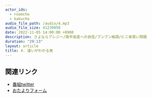 ```yaml
---
actor_ids:
  - roomcho
  - kakucho
audio_file_path: /audio/4.mp3
audio_file_size: 41239950
date: 2022-11-05 14:00:00 +0900
description: さよならアレジー/南中高度への自信/プンプン格調/ビニ傘買い問題
duration: "29:13"
layout: article
title: 4. 違いがわかる男
---
```


## 関連リンク

- [番組twitter](https://twitter.com/migikarachi)
- [おたよりフォーム](https://docs.google.com/forms/d/e/1FAIpQLSfCo_pOeUstqHMCWlYCWiUV7CNOls7UOgEKgCIMOYv2IbasfA/viewform)
